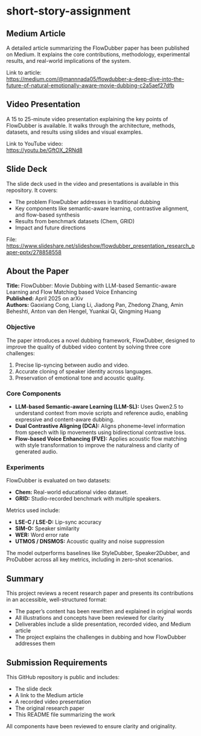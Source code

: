 # short-story-assignment

## Medium Article

A detailed article summarizing the FlowDubber paper has been published on Medium. It explains the core contributions, methodology, experimental results, and real-world implications of the system.

Link to article:  
https://medium.com/@mannnada05/flowdubber-a-deep-dive-into-the-future-of-natural-emotionally-aware-movie-dubbing-c2a5aef27dfb

## Video Presentation

A 15 to 25-minute video presentation explaining the key points of FlowDubber is available. It walks through the architecture, methods, datasets, and results using slides and visual examples.

Link to YouTube video:  
https://youtu.be/GftOX_2RNd8

## Slide Deck

The slide deck used in the video and presentations is available in this repository. It covers:
- The problem FlowDubber addresses in traditional dubbing
- Key components like semantic-aware learning, contrastive alignment, and flow-based synthesis
- Results from benchmark datasets (Chem, GRID)
- Impact and future directions

File: https://www.slideshare.net/slideshow/flowdubber_presentation_research_paper-pptx/278858558

## About the Paper

**Title:** FlowDubber: Movie Dubbing with LLM-based Semantic-aware Learning and Flow Matching based Voice Enhancing  
**Published:** April 2025 on arXiv  
**Authors:** Gaoxiang Cong, Liang Li, Jiadong Pan, Zhedong Zhang, Amin Beheshti, Anton van den Hengel, Yuankai Qi, Qingming Huang  

### Objective
The paper introduces a novel dubbing framework, FlowDubber, designed to improve the quality of dubbed video content by solving three core challenges:
1. Precise lip-syncing between audio and video.
2. Accurate cloning of speaker identity across languages.
3. Preservation of emotional tone and acoustic quality.

### Core Components
- **LLM-based Semantic-aware Learning (LLM-SL):** Uses Qwen2.5 to understand context from movie scripts and reference audio, enabling expressive and content-aware dubbing.
- **Dual Contrastive Aligning (DCA):** Aligns phoneme-level information from speech with lip movements using bidirectional contrastive loss.
- **Flow-based Voice Enhancing (FVE):** Applies acoustic flow matching with style transformation to improve the naturalness and clarity of generated audio.

### Experiments
FlowDubber is evaluated on two datasets:
- **Chem:** Real-world educational video dataset.
- **GRID:** Studio-recorded benchmark with multiple speakers.

Metrics used include:
- **LSE-C / LSE-D:** Lip-sync accuracy
- **SIM-O:** Speaker similarity
- **WER:** Word error rate
- **UTMOS / DNSMOS:** Acoustic quality and noise suppression

The model outperforms baselines like StyleDubber, Speaker2Dubber, and ProDubber across all key metrics, including in zero-shot scenarios.

## Summary

This project reviews a recent research paper and presents its contributions in an accessible, well-structured format:
- The paper’s content has been rewritten and explained in original words
- All illustrations and concepts have been reviewed for clarity
- Deliverables include a slide presentation, recorded video, and Medium article
- The project explains the challenges in dubbing and how FlowDubber addresses them

## Submission Requirements

This GitHub repository is public and includes:
- The slide deck
- A link to the Medium article
- A recorded video presentation
- The original research paper
- This README file summarizing the work

All components have been reviewed to ensure clarity and originality.
